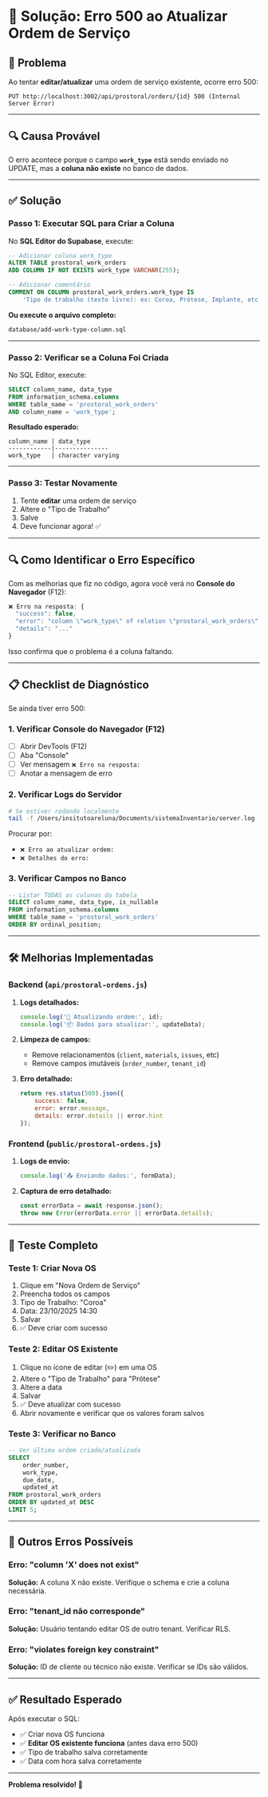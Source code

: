# 🔧 Solução: Erro 500 ao Atualizar Ordem de Serviço

## 🎯 Problema

Ao tentar **editar/atualizar** uma ordem de serviço existente, ocorre erro 500:
```
PUT http://localhost:3002/api/prostoral/orders/{id} 500 (Internal Server Error)
```

---

## 🔍 Causa Provável

O erro acontece porque o campo **`work_type`** está sendo enviado no UPDATE, mas a **coluna não existe** no banco de dados.

---

## ✅ Solução

### Passo 1: Executar SQL para Criar a Coluna

No **SQL Editor do Supabase**, execute:

```sql
-- Adicionar coluna work_type
ALTER TABLE prostoral_work_orders 
ADD COLUMN IF NOT EXISTS work_type VARCHAR(255);

-- Adicionar comentário
COMMENT ON COLUMN prostoral_work_orders.work_type IS 
    'Tipo de trabalho (texto livre): ex: Coroa, Prótese, Implante, etc';
```

**Ou execute o arquivo completo:**
```bash
database/add-work-type-column.sql
```

---

### Passo 2: Verificar se a Coluna Foi Criada

No SQL Editor, execute:
```sql
SELECT column_name, data_type 
FROM information_schema.columns 
WHERE table_name = 'prostoral_work_orders' 
AND column_name = 'work_type';
```

**Resultado esperado:**
```
column_name | data_type
------------|---------------
work_type   | character varying
```

---

### Passo 3: Testar Novamente

1. Tente **editar** uma ordem de serviço
2. Altere o "Tipo de Trabalho"
3. Salve
4. Deve funcionar agora! ✅

---

## 🔍 Como Identificar o Erro Específico

Com as melhorias que fiz no código, agora você verá no **Console do Navegador** (F12):

```javascript
❌ Erro na resposta: {
  "success": false,
  "error": "column \"work_type\" of relation \"prostoral_work_orders\" does not exist",
  "details": "..."
}
```

Isso confirma que o problema é a coluna faltando.

---

## 📋 Checklist de Diagnóstico

Se ainda tiver erro 500:

### 1. Verificar Console do Navegador (F12)
- [ ] Abrir DevTools (F12)
- [ ] Aba "Console"
- [ ] Ver mensagem `❌ Erro na resposta:`
- [ ] Anotar a mensagem de erro

### 2. Verificar Logs do Servidor
```bash
# Se estiver rodando localmente
tail -f /Users/insitutoareluna/Documents/sistemaInventario/server.log | grep "Erro"
```

Procurar por:
- `❌ Erro ao atualizar ordem:`
- `❌ Detalhes do erro:`

### 3. Verificar Campos no Banco
```sql
-- Listar TODAS as colunas da tabela
SELECT column_name, data_type, is_nullable
FROM information_schema.columns 
WHERE table_name = 'prostoral_work_orders'
ORDER BY ordinal_position;
```

---

## 🛠️ Melhorias Implementadas

### Backend (`api/prostoral-ordens.js`)

1. **Logs detalhados:**
   ```javascript
   console.log('📝 Atualizando ordem:', id);
   console.log('📦 Dados para atualizar:', updateData);
   ```

2. **Limpeza de campos:**
   - Remove relacionamentos (`client`, `materials`, `issues`, etc)
   - Remove campos imutáveis (`order_number`, `tenant_id`)

3. **Erro detalhado:**
   ```javascript
   return res.status(500).json({ 
       success: false, 
       error: error.message,
       details: error.details || error.hint
   });
   ```

### Frontend (`public/prostoral-ordens.js`)

1. **Logs de envio:**
   ```javascript
   console.log('📤 Enviando dados:', formData);
   ```

2. **Captura de erro detalhado:**
   ```javascript
   const errorData = await response.json();
   throw new Error(errorData.error || errorData.details);
   ```

---

## 🧪 Teste Completo

### Teste 1: Criar Nova OS
1. Clique em "Nova Ordem de Serviço"
2. Preencha todos os campos
3. Tipo de Trabalho: "Coroa"
4. Data: 23/10/2025 14:30
5. Salvar
6. ✅ Deve criar com sucesso

### Teste 2: Editar OS Existente
1. Clique no ícone de editar (✏️) em uma OS
2. Altere o "Tipo de Trabalho" para "Prótese"
3. Altere a data
4. Salvar
5. ✅ Deve atualizar com sucesso
6. Abrir novamente e verificar que os valores foram salvos

### Teste 3: Verificar no Banco
```sql
-- Ver última ordem criada/atualizada
SELECT 
    order_number,
    work_type,
    due_date,
    updated_at
FROM prostoral_work_orders
ORDER BY updated_at DESC
LIMIT 5;
```

---

## 🚨 Outros Erros Possíveis

### Erro: "column 'X' does not exist"
**Solução:** A coluna X não existe. Verifique o schema e crie a coluna necessária.

### Erro: "tenant_id não corresponde"
**Solução:** Usuário tentando editar OS de outro tenant. Verificar RLS.

### Erro: "violates foreign key constraint"
**Solução:** ID de cliente ou técnico não existe. Verificar se IDs são válidos.

---

## ✅ Resultado Esperado

Após executar o SQL:
- ✅ Criar nova OS funciona
- ✅ **Editar OS existente funciona** (antes dava erro 500)
- ✅ Tipo de trabalho salva corretamente
- ✅ Data com hora salva corretamente

---

**Problema resolvido! 🎉**

